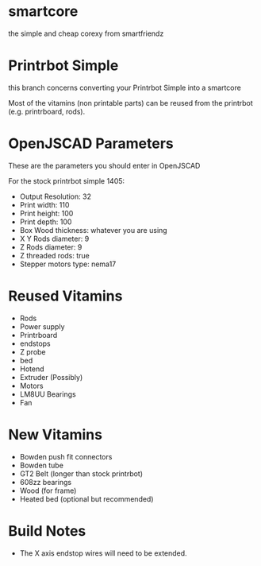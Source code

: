 # smartcore
the simple and cheap corexy from smartfriendz

# Printrbot Simple
this branch concerns converting your Printrbot Simple into a smartcore

Most of the vitamins (non printable parts) can be reused from the printrbot (e.g. printrboard, rods).

# OpenJSCAD Parameters
These are the parameters you should enter in OpenJSCAD

For the stock printrbot simple 1405:

* Output Resolution: 32
* Print width: 110
* Print height: 100
* Print depth: 100
* Box Wood thickness: whatever you are using
* X Y Rods diameter: 9
* Z Rods diameter: 9
* Z threaded rods: true
* Stepper motors type: nema17

# Reused Vitamins
* Rods
* Power supply
* Printrboard
* endstops
* Z probe
* bed
* Hotend
* Extruder (Possibly)
* Motors
* LM8UU Bearings
* Fan

# New Vitamins
* Bowden push fit connectors
* Bowden tube
* GT2 Belt (longer than stock printrbot)
* 608zz bearings
* Wood (for frame)
* Heated bed (optional but recommended)

# Build Notes
* The X axis endstop wires will need to be extended.
